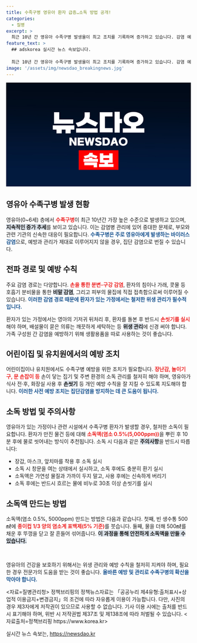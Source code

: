 ```yaml
---
title: 수족구병 영유아 환자 급증…소독 방법 공개!
categories:
  - 질병
excerpt: >
  최근 10년 간 영유아 수족구병 발생율이 최고 조치를 기록하며 증가하고 있습니다. 감염 예방법과 소독 방법을 통해 소중한 아이들을 지키는 법을 알아보세요!
feature_text: >
  ## adskorea 실시간 뉴스 속보입니다.

  최근 10년 간 영유아 수족구병 발생율이 최고 조치를 기록하며 증가하고 있습니다. 감염 예방법과 소독 방법을 통해 소중한 아이들을 지키는 법을 알아보세요!
image: '/assets/img/newsdao_breakingnews.jpg'
---
```


<p><img src="/assets/img/newsdao_breakingnews.jpg" alt="adskorea 속보" /></p>

<h2 data-ke-size="size26">영유아 수족구병 발생 현황</h2>

<p>영유아(0~6세) 층에서 <b><span style="color: #ee2323;">수족구병</span></b>이 최근 10년간 가장 높은 수준으로 발생하고 있으며, <b><span style="background-color: #21538527;">지속적인 증가 추세</span></b>를 보이고 있습니다. 이는 감염병 관리에 있어 중대한 문제로, 부모와 관련 기관의 신속한 대응이 필요합니다. <b><span style="color: #1a5490;">수족구병은 주로 영유아에게 발생하는 바이러스 감염</span></b>으로, 예방과 관리가 제대로 이루어지지 않을 경우, 집단 감염으로 번질 수 있습니다.</p>

<h2 data-ke-size="size26">전파 경로 및 예방 수칙</h2>

<p>주요 감염 경로는 다양합니다. <b><span style="color: #ee2323;">손을 통한 분변-구강 감염</span></b>, 환자의 침이나 가래, 콧물 등 호흡기 분비물을 통한 <b><span style="background-color: #21538527;">비말 감염</span></b>, 그리고 피부의 물집에 직접 접촉함으로써 이루어질 수 있습니다. <b><span style="color: #1a5490;">이러한 감염 경로 때문에 환자가 있는 가정에서는 철저한 위생 관리가 필수적입니다.</span></b></p>

<p>환자가 있는 가정에서는 영아의 기저귀 뒤처리 후, 환자를 돌본 후 반드시 <b><span style="color: #ee2323;">손씻기를 실시</span></b>해야 하며, 배설물이 묻은 의류는 깨끗하게 세탁하는 등 <b><span style="background-color: #21538527;">위생 관리</span></b>에 신경 써야 합니다. 가족 구성원 간 감염을 예방하기 위해 생활용품을 따로 사용하는 것이 좋습니다.</p>

<h2 data-ke-size="size26">어린이집 및 유치원에서의 예방 조치</h2>

<p>어린이집이나 유치원에서도 수족구병 예방을 위한 조치가 필요합니다. <b><span style="color: #ee2323;">장난감, 놀이기구, 문 손잡이 등</span></b> 손이 닿는 집기 및 주변 환경의 소독 관리를 철저히 해야 하며, 영유아가 식사 전·후, 화장실 사용 후 <b><span style="background-color: #21538527;">손씻기</span></b> 등 개인 예방 수칙을 잘 지킬 수 있도록 지도해야 합니다. <b><span style="color: #1a5490;">이러한 사전 예방 조치는 집단감염을 방지하는 데 큰 도움이 됩니다.</span></b></p>

<h2 data-ke-size="size26">소독 방법 및 주의사항</h2>

<p>영유아가 있는 가정이나 관련 시설에서 수족구병 환자가 발생할 경우, 철저한 소독이 필요합니다. 환자가 만진 물건 등에 대해 <b><span style="color: #ee2323;">소독액(염소 0.5%(5,000ppm))</span></b>을 뿌린 후 10분 후에 물로 씻어내는 방식이 추천됩니다. 소독 시 다음과 같은 <b><span style="background-color: #21538527;">주의사항</span></b>을 반드시 따릅니다:</p>

<ul>
<li>장갑, 마스크, 앞치마를 착용 후 소독 실시</li>
<li>소독 시 창문을 여는 상태에서 실시하고, 소독 후에도 충분히 환기 실시</li>
<li>소독액은 가연성 물질과 가까이 두지 말고, 사용 후에는 신속하게 버리기</li>
<li>소독 후에는 반드시 흐르는 물에 비누로 30초 이상 손씻기를 실시</li>
</ul>

<h2 data-ke-size="size26">소독액 만드는 방법</h2>

<p>소독액(염소 0.5%, 5000ppm) 만드는 방법은 다음과 같습니다. 첫째, 빈 생수통 500㎖에 <b><span style="color: #ee2323;">종이컵 1/3 양의 염소계 표백제(5% 기준)</span></b>를 붓습니다. 둘째, 물을 더해 500㎖를 채운 후 뚜껑을 닫고 잘 흔들어 섞어줍니다. <b><span style="background-color: #21538527;">이 과정을 통해 안전하게 소독액을 만들 수 있습니다.</span></b></p>

<p data-ke-size="size16">&nbsp;</p>

<p>영유아의 건강을 보호하기 위해서는 위생 관리와 예방 수칙을 철저히 지켜야 하며, 필요한 경우 전문가의 도움을 받는 것이 좋습니다. <b><span style="color: #1a5490;">올바른 예방 및 관리로 수족구병의 확산을 막아야 합니다.</span></b> </p>

<p>&lt;자료=질병관리청&gt;
정책브리핑의 정책뉴스자료는 「공공누리 제4유형:출처표시+상업적 이용금지+변경금지」의 조건에 따라 자유롭게 이용이 가능합니다. 다만, 사진의 경우 제3자에게 저작권이 있으므로 사용할 수 없습니다. 기사 이용 시에는 출처를 반드시 표기해야 하며, 위반 시 저작권법 제37조 및 제138조에 따라 처벌될 수 있습니다. &lt;자료출처=정책브리핑 https://www.korea.kr></p>
실시간 뉴스 속보는, <a href="https://newsdao.kr" rel="dofollow">https://newsdao.kr</a>


